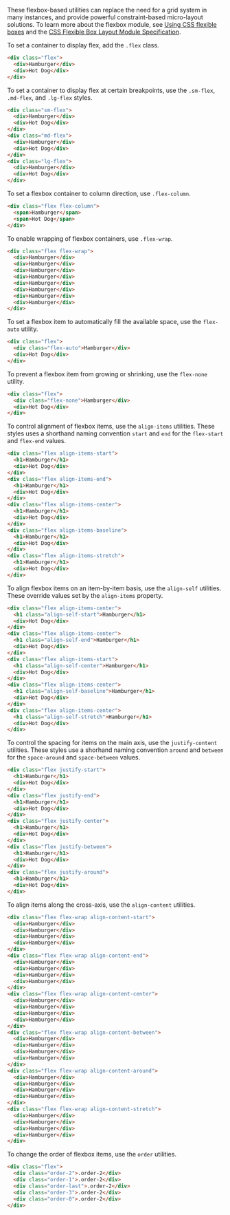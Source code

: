 
These flexbox-based utilities can replace the need for a grid system in many instances, and provide powerful constraint-based micro-layout solutions.
To learn more about the flexbox module, see [Using CSS flexible boxes](https://developer.mozilla.org/en-US/docs/Web/CSS/CSS_Flexible_Box_Layout/Using_CSS_flexible_boxes) and the [CSS Flexible Box Layout Module Specification](https://www.w3.org/TR/css-flexbox-1/).

To set a container to display flex, add the `.flex` class.

```html
<div class="flex">
  <div>Hamburger</div>
  <div>Hot Dog</div>
</div>
```

To set a container to display flex at certain breakpoints, use the `.sm-flex`, `.md-flex`, and `.lg-flex` styles.

```html
<div class="sm-flex">
  <div>Hamburger</div>
  <div>Hot Dog</div>
</div>
<div class="md-flex">
  <div>Hamburger</div>
  <div>Hot Dog</div>
</div>
<div class="lg-flex">
  <div>Hamburger</div>
  <div>Hot Dog</div>
</div>
```

To set a flexbox container to column direction, use `.flex-column`.

```html
<div class="flex flex-column">
  <span>Hamburger</span>
  <span>Hot Dog</span>
</div>
```

To enable wrapping of flexbox containers, use `.flex-wrap`.

```html
<div class="flex flex-wrap">
  <div>Hamburger</div>
  <div>Hamburger</div>
  <div>Hamburger</div>
  <div>Hamburger</div>
  <div>Hamburger</div>
  <div>Hamburger</div>
  <div>Hamburger</div>
  <div>Hamburger</div>
</div>
```

To set a flexbox item to automatically fill the available space, use the `flex-auto` utility.

```html
<div class="flex">
  <div class="flex-auto">Hamburger</div>
  <div>Hot Dog</div>
</div>
```

To prevent a flexbox item from growing or shrinking, use the `flex-none` utility.

```html
<div class="flex">
  <div class="flex-none">Hamburger</div>
  <div>Hot Dog</div>
</div>
```

To control alignment of flexbox items, use the `align-items` utilities. These styles uses a shorthand naming convention `start` and `end` for the `flex-start` and `flex-end` values.

```html
<div class="flex align-items-start">
  <h1>Hamburger</h1>
  <div>Hot Dog</div>
</div>
<div class="flex align-items-end">
  <h1>Hamburger</h1>
  <div>Hot Dog</div>
</div>
<div class="flex align-items-center">
  <h1>Hamburger</h1>
  <div>Hot Dog</div>
</div>
<div class="flex align-items-baseline">
  <h1>Hamburger</h1>
  <div>Hot Dog</div>
</div>
<div class="flex align-items-stretch">
  <h1>Hamburger</h1>
  <div>Hot Dog</div>
</div>
```

To align flexbox items on an item-by-item basis, use the `align-self` utilities. These override values set by the `align-items` property.

```html
<div class="flex align-items-center">
  <h1 class="align-self-start">Hamburger</h1>
  <div>Hot Dog</div>
</div>
<div class="flex align-items-center">
  <h1 class="align-self-end">Hamburger</h1>
  <div>Hot Dog</div>
</div>
<div class="flex align-items-start">
  <h1 class="align-self-center">Hamburger</h1>
  <div>Hot Dog</div>
</div>
<div class="flex align-items-center">
  <h1 class="align-self-baseline">Hamburger</h1>
  <div>Hot Dog</div>
</div>
<div class="flex align-items-center">
  <h1 class="align-self-stretch">Hamburger</h1>
  <div>Hot Dog</div>
</div>
```

To control the spacing for items on the main axis, use the `justify-content` utilities. These styles use a shorhand naming convention `around` and `between` for the `space-around` and `space-between` values.

```html
<div class="flex justify-start">
  <h1>Hamburger</h1>
  <div>Hot Dog</div>
</div>
<div class="flex justify-end">
  <h1>Hamburger</h1>
  <div>Hot Dog</div>
</div>
<div class="flex justify-center">
  <h1>Hamburger</h1>
  <div>Hot Dog</div>
</div>
<div class="flex justify-between">
  <h1>Hamburger</h1>
  <div>Hot Dog</div>
</div>
<div class="flex justify-around">
  <h1>Hamburger</h1>
  <div>Hot Dog</div>
</div>
```

To align items along the cross-axis, use the `align-content` utilities.

```html
<div class="flex flex-wrap align-content-start">
  <div>Hamburger</div>
  <div>Hamburger</div>
  <div>Hamburger</div>
  <div>Hamburger</div>
</div>
<div class="flex flex-wrap align-content-end">
  <div>Hamburger</div>
  <div>Hamburger</div>
  <div>Hamburger</div>
  <div>Hamburger</div>
</div>
<div class="flex flex-wrap align-content-center">
  <div>Hamburger</div>
  <div>Hamburger</div>
  <div>Hamburger</div>
  <div>Hamburger</div>
</div>
<div class="flex flex-wrap align-content-between">
  <div>Hamburger</div>
  <div>Hamburger</div>
  <div>Hamburger</div>
  <div>Hamburger</div>
</div>
<div class="flex flex-wrap align-content-around">
  <div>Hamburger</div>
  <div>Hamburger</div>
  <div>Hamburger</div>
  <div>Hamburger</div>
</div>
<div class="flex flex-wrap align-content-stretch">
  <div>Hamburger</div>
  <div>Hamburger</div>
  <div>Hamburger</div>
  <div>Hamburger</div>
</div>
```

To change the order of flexbox items, use the `order` utilities.

```html
<div class="flex">
  <div class="order-2">.order-2</div>
  <div class="order-1">.order-2</div>
  <div class="order-last">.order-2</div>
  <div class="order-3">.order-2</div>
  <div class="order-0">.order-2</div>
</div>
```


